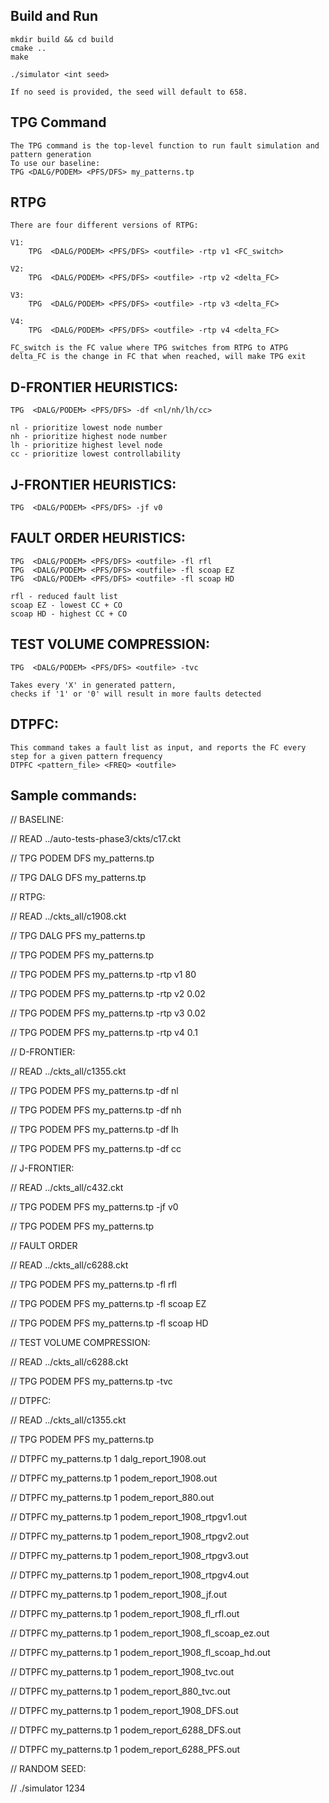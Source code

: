 ## Build and Run
    mkdir build && cd build
    cmake ..
    make
    
    ./simulator <int seed>
    
    If no seed is provided, the seed will default to 658.

## TPG Command
    The TPG command is the top-level function to run fault simulation and pattern generation
    To use our baseline:
    TPG <DALG/PODEM> <PFS/DFS> my_patterns.tp


## RTPG
    There are four different versions of RTPG:

    V1:
        TPG  <DALG/PODEM> <PFS/DFS> <outfile> -rtp v1 <FC_switch>

    V2:
        TPG  <DALG/PODEM> <PFS/DFS> <outfile> -rtp v2 <delta_FC>

    V3:
        TPG  <DALG/PODEM> <PFS/DFS> <outfile> -rtp v3 <delta_FC>

    V4:
        TPG  <DALG/PODEM> <PFS/DFS> <outfile> -rtp v4 <delta_FC>

    FC_switch is the FC value where TPG switches from RTPG to ATPG
    delta_FC is the change in FC that when reached, will make TPG exit


## D-FRONTIER HEURISTICS:

    TPG  <DALG/PODEM> <PFS/DFS> -df <nl/nh/lh/cc> 

    nl - prioritize lowest node number
    nh - prioritize highest node number
    lh - prioritize highest level node
    cc - prioritize lowest controllability


## J-FRONTIER HEURISTICS:

    TPG  <DALG/PODEM> <PFS/DFS> -jf v0


## FAULT ORDER HEURISTICS:

    TPG  <DALG/PODEM> <PFS/DFS> <outfile> -fl rfl
    TPG  <DALG/PODEM> <PFS/DFS> <outfile> -fl scoap EZ
    TPG  <DALG/PODEM> <PFS/DFS> <outfile> -fl scoap HD

    rfl - reduced fault list
    scoap EZ - lowest CC + CO
    scoap HD - highest CC + CO


## TEST VOLUME COMPRESSION:

    TPG  <DALG/PODEM> <PFS/DFS> <outfile> -tvc

    Takes every 'X' in generated pattern, 
    checks if '1' or '0' will result in more faults detected


## DTPFC:
    This command takes a fault list as input, and reports the FC every step for a given pattern frequency
    DTPFC <pattern_file> <FREQ> <outfile>


## Sample commands:

// BASELINE:

// READ ../auto-tests-phase3/ckts/c17.ckt

// TPG PODEM DFS my_patterns.tp

// TPG DALG DFS my_patterns.tp


// RTPG:

// READ ../ckts_all/c1908.ckt

// TPG DALG PFS my_patterns.tp

// TPG PODEM PFS my_patterns.tp

// TPG PODEM PFS my_patterns.tp -rtp v1 80

// TPG PODEM PFS my_patterns.tp -rtp v2 0.02

// TPG PODEM PFS my_patterns.tp -rtp v3 0.02

// TPG PODEM PFS my_patterns.tp -rtp v4 0.1


// D-FRONTIER:

// READ ../ckts_all/c1355.ckt

// TPG PODEM PFS my_patterns.tp -df nl

// TPG PODEM PFS my_patterns.tp -df nh

// TPG PODEM PFS my_patterns.tp -df lh

// TPG PODEM PFS my_patterns.tp -df cc


// J-FRONTIER:

// READ ../ckts_all/c432.ckt

// TPG PODEM PFS my_patterns.tp -jf v0

// TPG PODEM PFS my_patterns.tp


// FAULT ORDER

// READ ../ckts_all/c6288.ckt

// TPG PODEM PFS my_patterns.tp -fl rfl

// TPG PODEM PFS my_patterns.tp -fl scoap EZ

// TPG PODEM PFS my_patterns.tp -fl scoap HD


// TEST VOLUME COMPRESSION:

// READ ../ckts_all/c6288.ckt

// TPG PODEM PFS my_patterns.tp -tvc


// DTPFC:

// READ ../ckts_all/c1355.ckt

// TPG PODEM PFS my_patterns.tp

// DTPFC my_patterns.tp 1 dalg_report_1908.out

// DTPFC my_patterns.tp 1 podem_report_1908.out

// DTPFC my_patterns.tp 1 podem_report_880.out

// DTPFC my_patterns.tp 1 podem_report_1908_rtpgv1.out

// DTPFC my_patterns.tp 1 podem_report_1908_rtpgv2.out

// DTPFC my_patterns.tp 1 podem_report_1908_rtpgv3.out

// DTPFC my_patterns.tp 1 podem_report_1908_rtpgv4.out

// DTPFC my_patterns.tp 1 podem_report_1908_jf.out

// DTPFC my_patterns.tp 1 podem_report_1908_fl_rfl.out

// DTPFC my_patterns.tp 1 podem_report_1908_fl_scoap_ez.out

// DTPFC my_patterns.tp 1 podem_report_1908_fl_scoap_hd.out

// DTPFC my_patterns.tp 1 podem_report_1908_tvc.out

// DTPFC my_patterns.tp 1 podem_report_880_tvc.out

// DTPFC my_patterns.tp 1 podem_report_1908_DFS.out

// DTPFC my_patterns.tp 1 podem_report_6288_DFS.out

// DTPFC my_patterns.tp 1 podem_report_6288_PFS.out


// RANDOM SEED:

// ./simulator 1234

